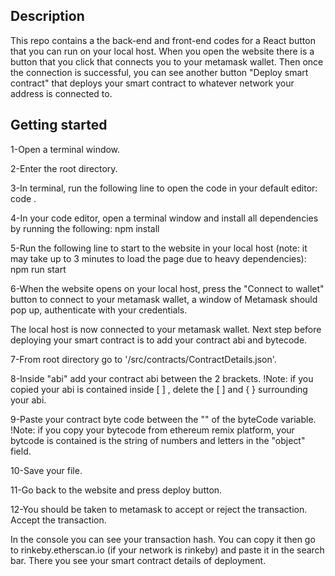## Description
This repo contains a the back-end and front-end codes for a React button that you can run on your local host. When you open the website there is a button that you click that connects you to your metamask wallet. Then once the connection is successful, you can see another button "Deploy smart contract" that deploys your smart contract to whatever network your address is connected to.

## Getting started
1-Open a terminal window.

2-Enter the root directory.

3-In terminal, run the following line to open the code in your default editor: code .

4-In your code editor, open a terminal window and install all dependencies by running the following: npm install

5-Run the following line to start to the website in your local host (note: it may take up to 3 minutes to load the page due to heavy dependencies):
npm run start

6-When the website opens on your local host, press the "Connect to wallet" button to connect to your metamask wallet, a window of Metamask should pop up, authenticate with your credentials.

The local host is now connected to your metamask wallet. Next step before deploying your smart contract is to add your contract abi and bytecode.

7-From root directory go to '/src/contracts/ContractDetails.json'.

8-Inside "abi" add your contract abi between the 2 brackets. 
!Note: if you copied your abi is contained inside [ ] , delete the [ ] and { } surrounding your abi. 

9-Paste your contract byte code between the "" of the byteCode variable. 
!Note: if you copy your bytecode from ethereum remix platform, your bytcode is contained is the string of numbers and letters in the "object" field.

10-Save your file.

11-Go back to the website and press deploy button.

12-You should be taken to metamask to accept or reject the transaction. Accept the transaction.

In the console you can see your transaction hash. You can copy it then go to rinkeby.etherscan.io (if your network is rinkeby) and paste it in the search bar. There you see your smart contract details of deployment.
